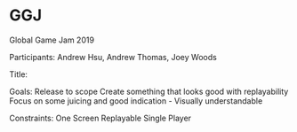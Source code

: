 # GGJ
Global Game Jam 2019

Participants: Andrew Hsu, Andrew Thomas, Joey Woods

Title:

Goals:
Release to scope
Create something that looks good with replayability
Focus on some juicing and good indication - Visually understandable
	
Constraints:
One Screen 
Replayable 
Single Player
